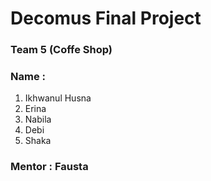 <h1>Decomus Final Project</h1>
<h3>Team 5 (Coffe Shop)</h3>
<h3>Name :</h3>
<ol>
  <li>Ikhwanul Husna</li>
  <li>Erina</li>
  <li>Nabila</li>
  <li>Debi</li>
  <li>Shaka</li>
</ol>
<h3>Mentor : Fausta</h3>
